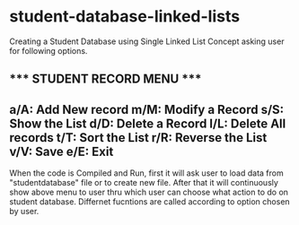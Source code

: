 # student-database-linked-lists

Creating a Student Database using Single Linked List Concept asking user for following options.

*** STUDENT RECORD MENU ***
---------------------------
 a/A: Add New record
 m/M: Modify a Record
 s/S: Show the List
 d/D: Delete a Record
 l/L: Delete All records
 t/T: Sort the List
 r/R: Reverse the List
 v/V: Save
 e/E: Exit
---------------------------
When the code is Compiled and Run, first it will ask user to load data from "studentdatabase" file or to create new file. After that it will continuously show above menu to user thru which user can choose what action to do on student database. Differnet fucntions are called according to option chosen by user.
